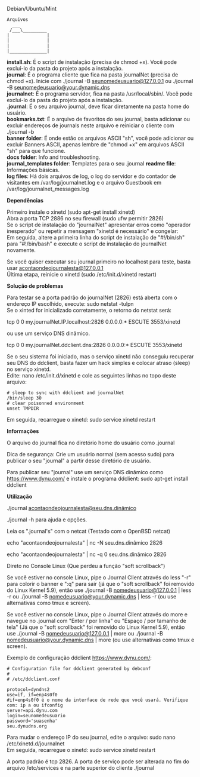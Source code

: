 Debian/Ubuntu/Mint
```
Arquivos
  ___
 /___\_________
|              |
|              |
|              |
|______________|
```
**install.sh**: É o script de instalação (precisa de chmod +x). Você pode excluí-lo da pasta do projeto após a instalação.  
**journal**: É o programa cliente que fica na pasta journalNet (precisa de chmod +x). Inicie com ./journal -B seunomedeusuario@127.0.0.1 ou ./journal -B seunomedeusuario@your.dynamic.dns    
**journalnet**: É o programa servidor, fica na pasta /usr/local/sbin/. Você pode excluí-lo da pasta do projeto após a instalação.  
**.journal**: É o seu arquivo journal, deve ficar diretamente na pasta home do usuário.  
**bookmarks.txt**: É o arquivo de favoritos do seu journal, basta adicionar ou excluir endereços de journals neste arquivo e reiniciar o cliente com ./journal -b   
**banner folder**: É onde estão os arquivos ASCII "sh", você pode adicionar ou excluir Banners ASCII, apenas lembre de "chmod +x" em arquivos ASCII "sh" para que funcione.  
**docs folder**: Info and troubleshooting.  
**journal_templates folder**: Templates para o seu .journal
**readme file**:  Informações básicas.   
**log files**: Há dois arquivos de log, o log do servidor e do contador de visitantes em /var/log/journalnet.log e o arquivo Guestbook em /var/log/journalnet_messages.log   

**Dependências**

Primeiro instale o xinetd (sudo apt-get install xinetd)  
Abra a porta TCP 2886 no seu firewall (sudo ufw permitir 2826)  
Se o script de instalação do "journalNet" apresentar erros como "operador inesperado" ou repetir a mensagem "xinetd é necessário" e congelar:  
Em seguida, altere a primeira linha do script de instalação de "#!/bin/sh" para "#!/bin/bash" e execute o script de instalação do journalNet novamente.  

Se você quiser executar seu journal primeiro no localhost para teste, basta usar acontaondeojournalesta@127.0.0.1  
Última etapa, reinicie o xinetd (sudo /etc/init.d/xinetd restart)  

**Solução de problemas**

Para testar se a porta padrão do journalNet (2826) está aberta com o endereço IP escolhido, execute: sudo netstat -tulpn  
Se o xinted for inicializado corretamente, o retorno do netstat será:  

tcp 0 0 my.journalNet.IP.localhost:2826 0.0.0.0:* ESCUTE 3553/xinetd

ou use um serviço DNS dinâmico.

tcp 0 0 my.journalNet.ddclient.dns:2826 0.0.0.0:* ESCUTE 3553/xinetd

Se o seu sistema foi iniciado, mas o serviço xinetd não conseguiu recuperar seu DNS do ddclient, basta fazer um hack simples e colocar atraso (sleep) no serviço xinetd.  
Edite: nano /etc/init.d/xinetd e cole as seguintes linhas no topo deste arquivo:  
```
# sleep to sync with ddclient and journalNet
/bin/sleep 30
# clear poisonned environment
unset TMPDIR
```
Em seguida, recarregue o xinetd: sudo service xinetd restart

**Informações**

O arquivo do journal fica no diretório home do usuário como .journal  

Dica de segurança: Crie um usuário normal (sem acesso sudo) para publicar o seu "journal" a partir desse diretório de usuário.  

Para publicar seu "journal" use um serviço DNS dinâmico como https://www.dynu.com/ e instale o programa ddclient: sudo apt-get install ddclient  

**Utilização**

./journal acontaondeojournalesta@seu.dns.dinâmico

./journal -h para ajuda e opções.

Leia os ".journal's" com o netcat (Testado com o OpenBSD netcat)

echo "acontaondeojournalesta" | nc -N seu.dns.dinâmico 2826

echo "acontaondeojournalesta" | nc -q 0 seu.dns.dinâmico 2826

Direto no Console Linux (Que perdeu a função "soft scrollback")

Se você estiver no console Linux, pipe o Journal Client através do less "-r" para colorir o banner e ":q" para sair (já que o "soft scrollback" foi removido do Linux Kernel 5.9), então use ./journal -B nomedeusuario@127.0.0.1 | less -r ou ./journal -B nomedeusuario@your.dynamic.dns | less -r (ou use alternativas como tmux e screen).

Se você estiver no console Linux, pipe o Journal Client através do more e navegue no .journal com "Enter / por linha" ou "Espaço / por tamanho de tela" (Já que o "soft scrollback" foi removido do Linux Kernel 5.9), então use ./journal -B nomedeusuario@127.0.0.1 | more ou ./journal -B nomedeusuario@your.dynamic.dns | more (ou use alternativas como tmux e screen).

Exemplo de configuração ddclient https://www.dynu.com/:
```
# Configuration file for ddclient generated by debconf
#
# /etc/ddclient.conf

protocol=dyndns2
use=if, if=enp4s0f0
#if=enp4s0f0 é o nome da interface de rede que você usará. Verifique com: ip a ou ifconfig
server=api.dynu.com
login=seunomedeusuario
password='suasenha'
seu.dynudns.org
```
Para mudar o endereço IP do seu journal, edite o arquivo: sudo nano /etc/xinetd.d/journalnet  
Em seguida, recarregue o xinetd: sudo service xinetd restart  

A porta padrão é tcp 2826. A porta de serviço pode ser alterada no fim do arquivo /etc/services e na parte superior do cliente ./journal
